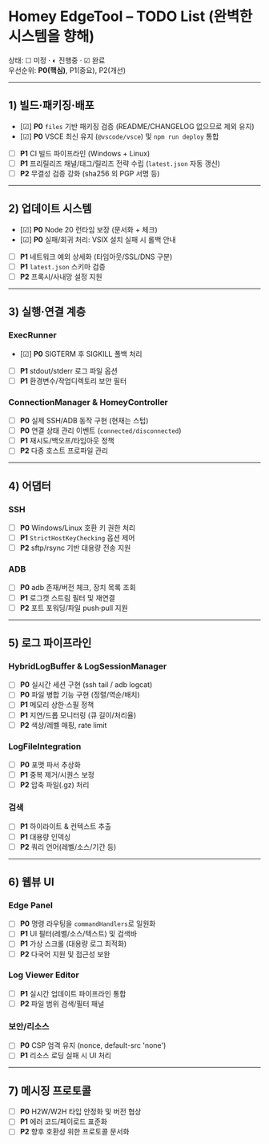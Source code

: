 # Homey EdgeTool – TODO List (완벽한 시스템을 향해)

상태: ☐ 미정 · ◐ 진행중 · ☑ 완료  
우선순위: **P0(핵심)**, P1(중요), P2(개선)

---

## 1) 빌드·패키징·배포

- [☑] **P0** `files` 기반 패키징 검증 (README/CHANGELOG 없으므로 제외 유지)  
- [☑] **P0** VSCE 최신 유지 (`@vscode/vsce`) 및 `npm run deploy` 통합  
- [ ] **P1** CI 빌드 파이프라인 (Windows + Linux)  
- [ ] **P1** 프리릴리즈 채널/태그/릴리즈 전략 수립 (`latest.json` 자동 갱신)  
- [ ] **P2** 무결성 검증 강화 (sha256 외 PGP 서명 등)

---

## 2) 업데이트 시스템

- [☑] **P0** Node 20 런타임 보장 (문서화 + 체크)  
- [☑] **P0** 실패/회귀 처리: VSIX 설치 실패 시 롤백 안내  
- [ ] **P1** 네트워크 예외 상세화 (타임아웃/SSL/DNS 구분)  
- [ ] **P1** `latest.json` 스키마 검증  
- [ ] **P2** 프록시/사내망 설정 지원

---

## 3) 실행·연결 계층

### ExecRunner
- [☑] **P0** SIGTERM 후 SIGKILL 폴백 처리  
- [ ] **P1** stdout/stderr 로그 파일 옵션  
- [ ] **P1** 환경변수/작업디렉토리 보안 필터

### ConnectionManager & HomeyController
- [ ] **P0** 실제 SSH/ADB 동작 구현 (현재는 스텁)  
- [ ] **P0** 연결 상태 관리 이벤트 (`connected/disconnected`)  
- [ ] **P1** 재시도/백오프/타임아웃 정책  
- [ ] **P2** 다중 호스트 프로파일 관리

---

## 4) 어댑터

### SSH
- [ ] **P0** Windows/Linux 호환 키 권한 처리  
- [ ] **P1** `StrictHostKeyChecking` 옵션 제어  
- [ ] **P2** sftp/rsync 기반 대용량 전송 지원

### ADB
- [ ] **P0** adb 존재/버전 체크, 장치 목록 조회  
- [ ] **P1** 로그캣 스트림 필터 및 재연결  
- [ ] **P2** 포트 포워딩/파일 push·pull 지원

---

## 5) 로그 파이프라인

### HybridLogBuffer & LogSessionManager
- [ ] **P0** 실시간 세션 구현 (ssh tail / adb logcat)  
- [ ] **P0** 파일 병합 기능 구현 (정렬/역순/배치)  
- [ ] **P1** 메모리 상한·스필 정책  
- [ ] **P1** 지연/드롭 모니터링 (큐 길이/처리율)  
- [ ] **P2** 색상/레벨 매핑, rate limit

### LogFileIntegration
- [ ] **P0** 포맷 파서 추상화  
- [ ] **P1** 중복 제거/시퀀스 보정  
- [ ] **P2** 압축 파일(.gz) 처리

### 검색
- [ ] **P1** 하이라이트 & 컨텍스트 추출  
- [ ] **P1** 대용량 인덱싱  
- [ ] **P2** 쿼리 언어(레벨/소스/기간 등)

---

## 6) 웹뷰 UI

### Edge Panel
- [ ] **P0** 명령 라우팅을 `commandHandlers`로 일원화  
- [ ] **P1** UI 필터(레벨/소스/텍스트) 및 검색바  
- [ ] **P1** 가상 스크롤 (대용량 로그 최적화)  
- [ ] **P2** 다국어 지원 및 접근성 보완

### Log Viewer Editor
- [ ] **P1** 실시간 업데이트 파이프라인 통합  
- [ ] **P2** 파일 범위 검색/필터 패널

### 보안/리소스
- [ ] **P0** CSP 엄격 유지 (nonce, default-src 'none')  
- [ ] **P1** 리소스 로딩 실패 시 UI 처리

---

## 7) 메시징 프로토콜

- [ ] **P0** H2W/W2H 타입 안정화 및 버전 협상  
- [ ] **P1** 에러 코드/페이로드 표준화  
- [ ] **P2** 향후 호환성 위한 프로토콜 문서화
